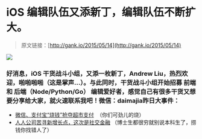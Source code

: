 # iOS 编辑队伍又添新丁，编辑队伍不断扩大。

> 原文链接：[http://gank.io/2015/05/14](http://gank.io/2015/05/14)

![](http://ww3.sinaimg.cn/large/610dc034jw1es3mty6nm2j20go0n60t9.jpg)

### 好消息，iOS 干货战斗小组，又添一枚新丁，Andrew Liu，热烈欢迎，啪啪啪啪（这是掌声...）。与此同时，干货战斗小组开始招募 前端 和 后端（Node/Python/Go）&nbsp;编辑爱好者，感觉自己有很多干货又想要分享给大家，就火速联系我吧！微信：daimajia昨日大事件：

* [微信、支付宝&ldquo;烧钱&rdquo;抢夺超市支付](http://tech.163.com/15/0514/02/APHTM1DP00094ODV.html) &nbsp;（你们可劲儿的烧）
* [人人公司苦寻新增长点，这次是社交金融](http://tech.163.com/15/0514/02/APHRS4L0000915BF.html) （博士生都很穷就别说本科生了，捞钱你找错人了）

